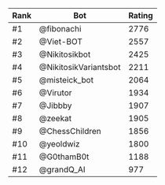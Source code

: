 Rank|Bot|Rating
---|---|---
#1|@fibonachi|2776
#2|@Viet-BOT|2557
#3|@Nikitosikbot|2425
#4|@NikitosikVariantsbot|2211
#5|@misteick_bot|2064
#6|@Virutor|1934
#7|@Jibbby|1907
#8|@zeekat|1905
#9|@ChessChildren|1856
#10|@yeoldwiz|1800
#11|@G0thamB0t|1188
#12|@grandQ_AI|977
